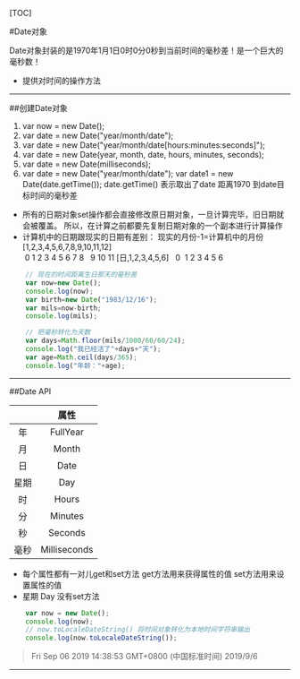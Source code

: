 [TOC]

#Date对象

Date对象封装的是1970年1月1日0时0分0秒到当前时间的毫秒差！是一个巨大的毫秒数！
+ 提供对时间的操作方法

***

##创建Date对象
1. var now = new Date();
2. var date = new Date("year/month/date");
3. var date = new Date("year/month/date[hours:minutes:seconds]");
4. var date = new Date(year, month, date, hours, minutes, seconds);
5. var date = new Date(milliseconds);
6. var date = new Date("year/month/date");
var date1 = new Date(date.getTime());
date.getTime() 表示取出了date 距离1970 到date目标时间的毫秒差

+ 所有的日期对象set操作都会直接修改原日期对象，一旦计算完毕，旧日期就会被覆盖。
所以，在计算之前都要先复制日期对象的一个副本进行计算操作
+ 计算机中的日期跟现实的日期有差别：
现实的月份-1=计算机中的月份
[1,2,3,4,5,6,7,8,9,10,11,12]  
&#160;0 1 2 3 4 5 6 7 8 &#160;&#160;9 10 11
[日,1,2,3,4,5,6]
&#160;&#160;0 &#160;1 2 3 4 5 6

```javascript
    // 现在的时间距离生日那天的毫秒差
    var now=new Date();
    console.log(now);
    var birth=new Date("1983/12/16");
    var mils=now-birth;
    console.log(mils);
```

```javascript
    // 把毫秒转化为天数
    var days=Math.floor(mils/1000/60/60/24);
    console.log("我已经活了"+days+"天");
    var age=Math.ceil(days/365);
    console.log("年龄："+age);
```

***

##Date API

|    |  属性  |
|  :---:  |  :---:  |
|  年  |  FullYear  |
|  月  |  Month  |
|  日  |  Date  |
|  星期  |  Day  |
|  时  |  Hours  |
|  分  |  Minutes  |
|  秒  |  Seconds  |
|  毫秒  |  Milliseconds  |

+ 每个属性都有一对儿get和set方法
get方法用来获得属性的值
set方法用来设置属性的值
+ 星期 Day 没有set方法

```javascript
    var now = new Date();
    console.log(now);
    // now.toLocaleDateString() 将时间对象转化为本地时间字符串输出
    console.log(now.toLocaleDateString());
```

>Fri Sep 06 2019 14:38:53 GMT+0800 (中国标准时间)
2019/9/6

***


